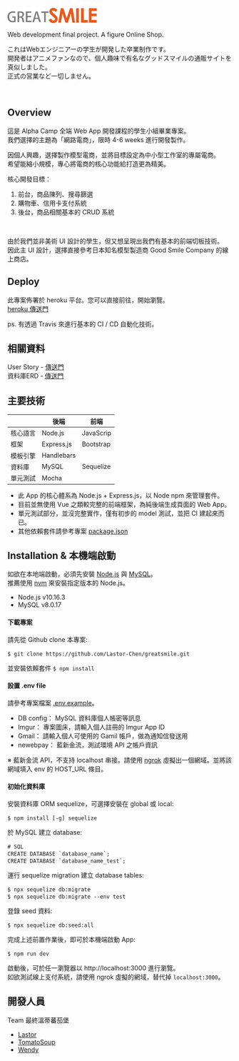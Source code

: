 ![image alt](https://github.com/Lastor-Chen/greatsmile/blob/master/public/img/logo.png?raw=true)

Web development final project. A figure Online Shop.

これはWebエンジニアーの学生が開発した卒業制作です。<br>
開発者はアニメファンなので、個人趣味で有名なグッドスマイルの通販サイトを真似しました。<br>
正式の営業など一切しません。

<br>

## Overview
這是 Alpha Camp 全端 Web App 開發課程的學生小組畢業專案。<br>
我們選擇的主題為「網路電商」，限時 4-6 weeks 進行開發製作。

因個人興趣，選擇製作模型電商，並將目標設定為中小型工作室的專屬電商。<br>
希望能縮小規模，專心將電商的核心功能給打造更為精美。

核心開發目標：
1. 前台，商品陳列、搜尋篩選
2. 購物車、信用卡支付系統
3. 後台，商品相關基本的 CRUD 系統
<br>

由於我們並非美術 UI 設計的學生，但又想呈現出我們有基本的前端切板技術。<br>
因此主 UI 設計，選擇直接參考日本知名模型製造商 Good Smile Company 的線上商店。

## Deploy
此專案佈署於 heroku 平台。您可以直接前往，開始瀏覽。<br>
[heroku 傳送門](https://greatsmile.herokuapp.com/products) <br>

ps. 有透過 Travis 來進行基本的 CI / CD 自動化技術。

## 相關資料
User Story - [傳送門](https://hackmd.io/@lastwendytomaburger/HJJ2c-mZL) <br>
資料庫ERD - [傳送門](./public/GreatSmile_ERD.png)

## 主要技術

|  | 後端 | 前端 |
| -------- | -------- | -------- |
| 核心語言   | Node.js     | JavaScrip |
| 框架 | Express.js | Bootstrap  |
| 模板引擎 | Handlebars | |
| 資料庫 | MySQL | Sequelize |
| 單元測試 | Mocha | |

- 此 App 的核心體系為 Node.js + Express.js，以 Node npm 來管理套件。
- 目前並無使用 Vue 之類較完整的前端框架，為純後端生成頁面的 Web App。
- 單元測試部分，並沒完整實作，僅有初步的 model 測試，並把 CI 建起來而已。
- 其他依賴套件請參考專案 [package.json](./package.json)

## Installation & 本機端啟動
如欲在本地端啟動，必須先安裝 [Node.js](https://nodejs.org/en/) 與 [MySQL](https://dev.mysql.com/downloads/mysql/)。<br>
推薦使用 [nvm](https://github.com/coreybutler/nvm-windows) 來安裝指定版本的 Node.js。
- Node.js v10.16.3
- MySQL v8.0.17

#### 下載專案
請先從 Github clone 本專案:
```
$ git clone https://github.com/Lastor-Chen/greatsmile.git
```

並安裝依賴套件 `$ npm install`

#### 設置 .env file
請參考專案檔案 [.env.example](./.env.example)。
- DB config： MySQL 資料庫個人帳密等訊息
- Imgur： 專案圖床，請輸入個人註冊的 Imgur App ID
- Gmail： 請輸入個人可使用的 Gamil 帳戶，做為通知信發送用
- newebpay： 藍新金流，測試環境 API 之帳戶資訊

※ 藍新金流 API，不支持 localhost 串接。請使用 [ngrok](https://ngrok.com/) 虛擬出一個網域。並將該網域填入 env 的 HOST_URL 條目。

#### 初始化資料庫
安裝資料庫 ORM sequelize，可選擇安裝在 global 或 local:
```
$ npm install [-g] sequelize
```

於 MySQL 建立 database:
```
# SQL
CREATE DATABASE `database_name`;
CREATE DATABASE `database_name_test`;
```

運行 sequelize migration 建立 database tables:
```
$ npx sequelize db:migrate
$ npx sequelize db:migrate --env test
```

登錄 seed 資料:
```
$ npx sequelize db:seed:all
```

完成上述前置作業後，即可於本機端啟動 App:
```
$ npm run dev
```

啟動後，可於任一瀏覽器以 http://localhost:3000 進行瀏覽。<br>
如欲測試線上支付系統，請使用 ngrok 虛擬的網域，替代掉 `localhost:3000`。

## 開發人員
Team 最終溫蒂蕃茄堡
- [Lastor](https://github.com/Lastor-Chen)
- [TomatoSoup](https://github.com/TomatoSoup0126)
- [Wendy](https://github.com/wendyhsiao)